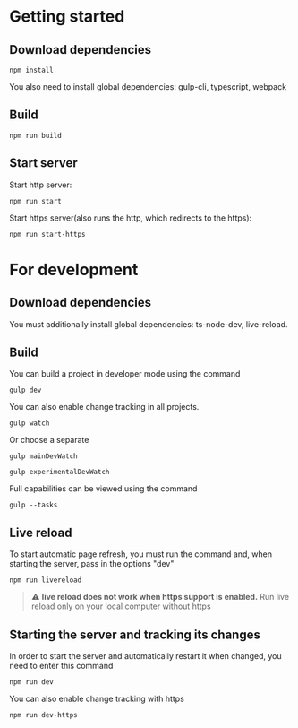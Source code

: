 # Getting started

## Download dependencies
```shell
npm install
```

You also need to install global dependencies: gulp-cli, typescript, webpack

## Build
```shell
npm run build
```

## Start server
Start http server:
```shell 
npm run start
```

Start https server(also runs the http, which redirects to the https):
```shell
npm run start-https
```

# For development
## Download dependencies

You must additionally install global dependencies: ts-node-dev, live-reload.

## Build
You can build a project in developer mode using the command

```shell
gulp dev
```

You can also enable change tracking in all projects.

```shell
gulp watch
```

Or choose a separate

```shell 
gulp mainDevWatch
```

```shell
gulp experimentalDevWatch
```

Full capabilities can be viewed using the command

```shell
gulp --tasks
```

## Live reload
To start automatic page refresh, you must run the command and, when starting the server, pass in the options "dev"

```shell
npm run livereload
```
> :warning: **live reload does not work when https support is enabled.** Run live reload only on your local computer without https
## Starting the server and tracking its changes
In order to start the server and automatically restart it when changed, you need to enter this command

```shell
npm run dev
```

You can also enable change tracking with https
```shell
npm run dev-https
```